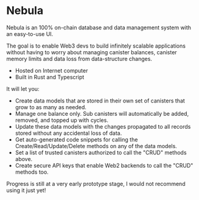 # Nebula
 Nebula is an 100% on-chain database and data management system with an easy-to-use UI. 
 
 The goal is to enable Web3 devs to build infinitely scalable applications without having to worry about managing canister balances, canister memory limits and data loss from data-structure changes.
 
 - Hosted on Internet computer
 - Built in Rust and Typescript

It will let you:
- Create data models that are stored in their own set of canisters that grow to as many as needed.
- Manage one balance only. Sub canisters will automatically be added, removed, and topped up with cycles.
- Update these data models with the changes propagated to all records stored without any accidental loss of data.
- Get auto-generated code snippets for calling the Create/Read/Update/Delete methods on any of the data models.
- Set a list of trusted canisters authorized to call the "CRUD" methods above.
- Create secure API keys that enable Web2 backends to call the "CRUD" methods too.

Progress is still at a very early prototype stage, I would not recommend using it just yet!
